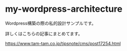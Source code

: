 # my-wordpress-architecture

Wordpress構築の際の私的設計サンプルです。

詳しくはこちらの記事にまとめてます。

https://www.tam-tam.co.jp/tipsnote/cms/post17254.html
